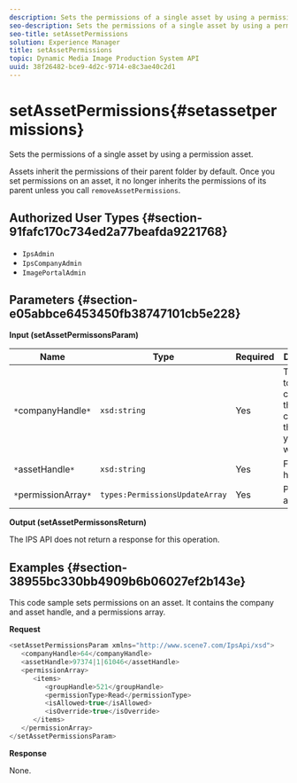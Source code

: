 ```yaml
---
description: Sets the permissions of a single asset by using a permission asset.
seo-description: Sets the permissions of a single asset by using a permission asset.
seo-title: setAssetPermissions
solution: Experience Manager
title: setAssetPermissions
topic: Dynamic Media Image Production System API
uuid: 38f26482-bce9-4d2c-9714-e8c3ae40c2d1
---
```


# setAssetPermissions{#setassetpermissions}

Sets the permissions of a single asset by using a permission asset.

 Assets inherit the permissions of their parent folder by default. Once you set permissions on an asset, it no longer inherits the permissions of its parent unless you call `removeAssetPermissions`. 

## Authorized User Types {#section-91fafc170c734ed2a77beafda9221768}

* `IpsAdmin` 
* `IpsCompanyAdmin` 
* `ImagePortalAdmin`

## Parameters {#section-e05abbce6453450fb38747101cb5e228}

**Input (setAssetPermissonsParam)** 

|  Name  | Type  | Required  | Description  |
|---|---|---|---|
|  `*`companyHandle`*`  | `xsd:string`  | Yes  | The handle to the company that contains the folder you want to work with.  |
|  `*`assetHandle`*`  | `xsd:string`  | Yes  | Folder handle.  |
|  `*`permissionArray`*`  | `types:PermissionsUpdateArray`  | Yes  | Permissions array.  |

**Output (setAssetPermissonsReturn)**

The IPS API does not return a response for this operation.

## Examples {#section-38955bc330bb4909b6b06027ef2b143e}

This code sample sets permissions on an asset. It contains the company and asset handle, and a permissions array.

**Request** 

```java
<setAssetPermissionsParam xmlns="http://www.scene7.com/IpsApi/xsd">
   <companyHandle>64</companyHandle>
   <assetHandle>97374|1|61046</assetHandle>
   <permissionArray>
      <items>
         <groupHandle>521</groupHandle>
         <permissionType>Read</permissionType>
         <isAllowed>true</isAllowed>
         <isOverride>true</isOverride>
      </items>
   </permissionArray>
</setAssetPermissionsParam>
```

**Response**

None. 
